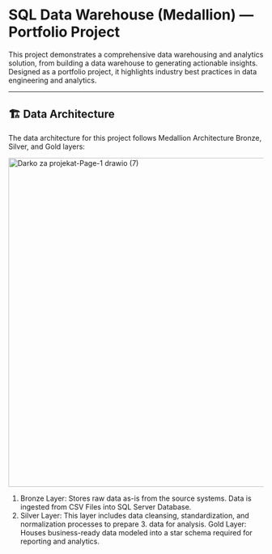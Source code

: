 # SQL Data Warehouse (Medallion) — Portfolio Project

This project demonstrates a comprehensive data warehousing and analytics solution, from building a data warehouse to generating actionable insights. Designed as a portfolio project, it highlights industry best practices in data engineering and analytics.

---
## 🏗️ Data Architecture
The data architecture for this project follows Medallion Architecture Bronze, Silver, and Gold layers:

<img width="1209" height="651" alt="Darko za projekat-Page-1 drawio (7)" src="https://github.com/user-attachments/assets/8278ae38-a378-4394-bc17-81e5679e318a" />


1. Bronze Layer: Stores raw data as-is from the source systems. Data is ingested from CSV Files into SQL Server Database.
2. Silver Layer: This layer includes data cleansing, standardization, and normalization processes to prepare 3. data for analysis.
Gold Layer: Houses business-ready data modeled into a star schema required for reporting and analytics.
